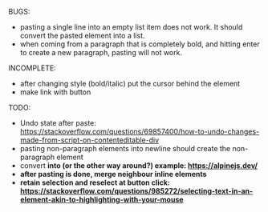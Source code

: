 BUGS:

- pasting a single line into an empty list item does not work. It should convert the pasted element into a list.
- when coming from a paragraph that is completely bold, and hitting enter to create a new paragraph, pasting will not work.

INCOMPLETE:

- after changing style (bold/italic) put the cursor behind the element
- make link with button

TODO:

- Undo state after paste:
<https://stackoverflow.com/questions/69857400/how-to-undo-changes-made-from-script-on-contenteditable-div>
- pasting non-paragraph elements into newline should create the non-paragraph element
- convert <strong> into <b> (or the other way around?) example: <https://alpinejs.dev/>
- after pasting is done, merge neighbour inline elements
- retain selection and reselect at button click: <https://stackoverflow.com/questions/985272/selecting-text-in-an-element-akin-to-highlighting-with-your-mouse>
